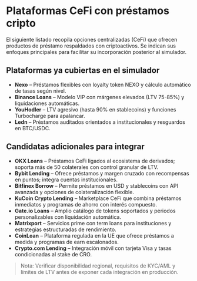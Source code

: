 # Plataformas CeFi con préstamos cripto

El siguiente listado recopila opciones centralizadas (CeFi) que ofrecen productos de préstamo respaldados con criptoactivos. Se indican sus enfoques principales para facilitar su incorporación posterior al simulador.

## Plataformas ya cubiertas en el simulador
- **Nexo** – Préstamos flexibles con loyalty token NEXO y cálculo automático de tasas según nivel.
- **Binance Loans** – Modelo VIP con márgenes elevados (LTV 75-85%) y liquidaciones automáticas.
- **YouHodler** – LTV agresivo (hasta 90% en stablecoins) y funciones Turbocharge para apalancar.
- **Ledn** – Préstamos auditados orientados a institucionales y resguardos en BTC/USDC.

## Candidatas adicionales para integrar
- **OKX Loans** – Préstamos CeFi ligados al ecosistema de derivados; soporta más de 50 colaterales con control granular de LTV.
- **Bybit Lending** – Ofrece préstamos y margen cruzado con recompensas en puntos; integra cuentas institucionales.
- **Bitfinex Borrow** – Permite préstamos en USD y stablecoins con API avanzada y opciones de colateralización flexible.
- **KuCoin Crypto Lending** – Marketplace CeFi que combina préstamos inmediatos y programas de ahorro con interés compuesto.
- **Gate.io Loans** – Amplio catálogo de tokens soportados y periodos personalizables con liquidación automática.
- **Matrixport** – Servicios prime con term loans para instituciones y estrategias estructuradas de rendimiento.
- **CoinLoan** – Plataforma regulada en la UE que ofrece préstamos a medida y programas de earn escalonados.
- **Crypto.com Lending** – Integración móvil con tarjeta Visa y tasas condicionadas al stake de CRO.

> Nota: Verificar disponibilidad regional, requisitos de KYC/AML y límites de LTV antes de exponer cada integración en producción.
